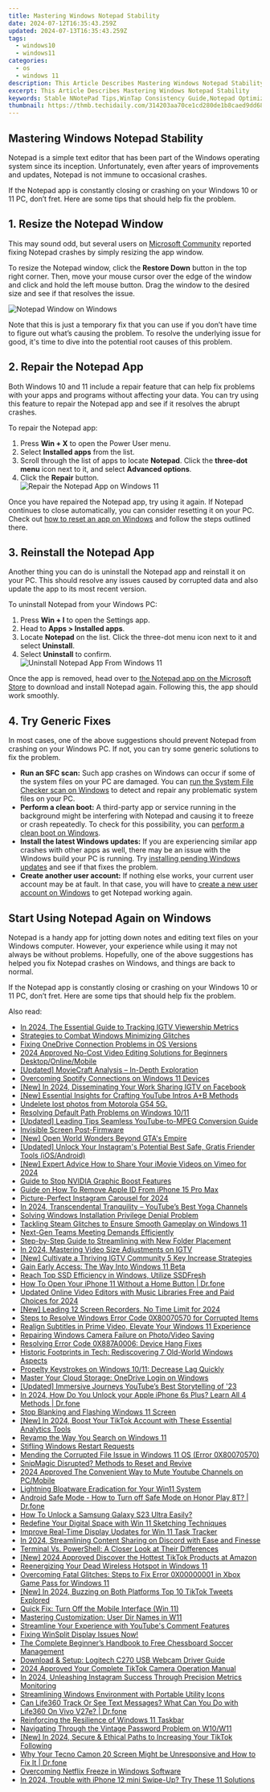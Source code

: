 ```yaml
---
title: Mastering Windows Notepad Stability
date: 2024-07-12T16:35:43.259Z
updated: 2024-07-13T16:35:43.259Z
tags:
  - windows10
  - windows11
categories:
  - os
  - windows 11
description: This Article Describes Mastering Windows Notepad Stability
excerpt: This Article Describes Mastering Windows Notepad Stability
keywords: Stable NNotePad Tips,WinTap Consistency Guide,Notepad Optimize Usage,Enhance WinNotes Stability,Notepad Performance Boost,Secure Windows Notepad,Stabilizing Windows Text Editor
thumbnail: https://thmb.techidaily.com/314203aa70ce1cd280de1b8caed9dd68a2d3fe23b8a42bb326b5ec5adab13e40.jpg
---
```


## Mastering Windows Notepad Stability

 Notepad is a simple text editor that has been part of the Windows operating system since its inception. Unfortunately, even after years of improvements and updates, Notepad is not immune to occasional crashes.

 If the Notepad app is constantly closing or crashing on your Windows 10 or 11 PC, don’t fret. Here are some tips that should help fix the problem.

## 1\. Resize the Notepad Window

 This may sound odd, but several users on [Microsoft Community](https://answers.microsoft.com/en-us/windows/forum/all/notepad-is-closing-automatically-windows-11-home/fc1a1f61-40ed-48ec-be84-1133a40e25dc) reported fixing Notepad crashes by simply resizing the app window.

 To resize the Notepad window, click the **Restore Down** button in the top right corner. Then, move your mouse cursor over the edge of the window and click and hold the left mouse button. Drag the window to the desired size and see if that resolves the issue.

![Notepad Window on Windows](https://static1.makeuseofimages.com/wordpress/wp-content/uploads/2023/08/notepad-window-on-windows.jpg)

 Note that this is just a temporary fix that you can use if you don’t have time to figure out what’s causing the problem. To resolve the underlying issue for good, it's time to dive into the potential root causes of this problem.

## 2\. Repair the Notepad App

 Both Windows 10 and 11 include a repair feature that can help fix problems with your apps and programs without affecting your data. You can try using this feature to repair the Notepad app and see if it resolves the abrupt crashes.

 To repair the Notepad app:

1. Press **Win + X** to open the Power User menu.
2. Select **Installed apps** from the list.
3. Scroll through the list of apps to locate **Notepad**. Click the **three-dot menu** icon next to it, and select **Advanced options**.
4. Click the **Repair** button.  
![Repair the Notepad App on Windows 11](https://static1.makeuseofimages.com/wordpress/wp-content/uploads/2023/08/repair-the-notepad-app-on-windows-11.jpg)

 Once you have repaired the Notepad app, try using it again. If Notepad continues to close automatically, you can consider resetting it on your PC. Check out [how to reset an app on Windows](https://www.makeuseof.com/windows-reset-app/) and follow the steps outlined there.

## 3\. Reinstall the Notepad App

 Another thing you can do is uninstall the Notepad app and reinstall it on your PC. This should resolve any issues caused by corrupted data and also update the app to its most recent version.

 To uninstall Notepad from your Windows PC:

1. Press **Win + I** to open the Settings app.
2. Head to **Apps > Installed apps**.
3. Locate **Notepad** on the list. Click the three-dot menu icon next to it and select **Uninstall**.
4. Select **Uninstall** to confirm.  
![Uninstall Notepad App From Windows 11](https://static1.makeuseofimages.com/wordpress/wp-content/uploads/2023/08/uninstall-notepad-app-from-windows-11.jpg)

 Once the app is removed, head over to [the Notepad app on the Microsoft Store](https://apps.microsoft.com/store/detail/windows-notepad/9MSMLRH6LZF3) to download and install Notepad again. Following this, the app should work smoothly.

## 4\. Try Generic Fixes

 In most cases, one of the above suggestions should prevent Notepad from crashing on your Windows PC. If not, you can try some generic solutions to fix the problem.

* **Run an SFC scan:** Such app crashes on Windows can occur if some of the system files on your PC are damaged. You can [run the System File Checker scan on Windows](https://www.makeuseof.com/system-file-checker-sfc-windows/) to detect and repair any problematic system files on your PC.
* **Perform a clean boot:** A third-party app or service running in the background might be interfering with Notepad and causing it to freeze or crash repeatedly. To check for this possibility, you can [perform a clean boot on Windows](https://www.makeuseof.com/how-perform-clean-boot-windows-10/).
* **Install the latest Windows updates:** If you are experiencing similar app crashes with other apps as well, there may be an issue with the Windows build your PC is running. Try [installing pending Windows updates](https://www.makeuseof.com/update-windows-manually/) and see if that fixes the problem.
* **Create another user account:** If nothing else works, your current user account may be at fault. In that case, you will have to [create a new user account on Windows](https://www.makeuseof.com/tag/fix-windows-issues-creating-new-user-account/) to get Notepad working again.

## Start Using Notepad Again on Windows

 Notepad is a handy app for jotting down notes and editing text files on your Windows computer. However, your experience while using it may not always be without problems. Hopefully, one of the above suggestions has helped you fix Notepad crashes on Windows, and things are back to normal.

 If the Notepad app is constantly closing or crashing on your Windows 10 or 11 PC, don’t fret. Here are some tips that should help fix the problem.



<ins class="adsbygoogle"
      style="display:block"
      data-ad-client="ca-pub-7571918770474297"
      data-ad-slot="8358498916"
      data-ad-format="auto"
      data-full-width-responsive="true"></ins>
<span class="atpl-alsoreadstyle">Also read:</span>
<div><ul>
<li><a href="https://instagram-videos.techidaily.com/in-2024-the-essential-guide-to-tracking-igtv-viewership-metrics/"><u>In 2024, The Essential Guide to Tracking IGTV Viewership Metrics</u></a></li>
<li><a href="https://win11-tips.techidaily.com/strategies-to-combat-windows-minimizing-glitches/"><u>Strategies to Combat Windows Minimizing Glitches</u></a></li>
<li><a href="https://win11-tips.techidaily.com/fixing-onedrive-connection-problems-in-os-versions/"><u>Fixing OneDrive Connection Problems in OS Versions</u></a></li>
<li><a href="https://smart-video-editing.techidaily.com/2024-approved-no-cost-video-editing-solutions-for-beginners-desktoponlinemobile/"><u>2024 Approved No-Cost Video Editing Solutions for Beginners Desktop/Online/Mobile</u></a></li>
<li><a href="https://extra-support.techidaily.com/updated-moviecraft-analysis-in-depth-exploration/"><u>[Updated] MovieCraft Analysis – In-Depth Exploration</u></a></li>
<li><a href="https://win11-tips.techidaily.com/overcoming-spotify-connections-on-windows-11-devices/"><u>Overcoming Spotify Connections on Windows 11 Devices</u></a></li>
<li><a href="https://instagram-video-recordings.techidaily.com/new-in-2024-disseminating-your-work-sharing-igtv-on-facebook/"><u>[New] In 2024, Disseminating Your Work  Sharing IGTV on Facebook</u></a></li>
<li><a href="https://youtube-videos.techidaily.com/new-essential-insights-for-crafting-youtube-intros-aplusb-methods/"><u>[New] Essential Insights for Crafting YouTube Intros  A+B Methods</u></a></li>
<li><a href="https://techidaily.com/undelete-lost-photos-from-motorola-g54-5g-by-fonelab-android-recover-photos/"><u>Undelete lost photos from Motorola G54 5G.</u></a></li>
<li><a href="https://win11-tips.techidaily.com/resolving-default-path-problems-on-windows-1011/"><u>Resolving Default Path Problems on Windows 10/11</u></a></li>
<li><a href="https://extra-skills.techidaily.com/updated-leading-tips-seamless-youtube-to-mpeg-conversion-guide/"><u>[Updated] Leading Tips  Seamless YouTube-to-MPEG Conversion Guide</u></a></li>
<li><a href="https://graphic-issues.techidaily.com/invisible-screen-post-firmware/"><u>Invisible Screen Post-Firmware</u></a></li>
<li><a href="https://visual-screen-recording.techidaily.com/new-open-world-wonders-beyond-gtas-empire/"><u>[New] Open World Wonders Beyond GTA's Empire</u></a></li>
<li><a href="https://instagram-videos.techidaily.com/updated-unlock-your-instagrams-potential-best-safe-gratis-friender-tools-iosandroid/"><u>[Updated] Unlock Your Instagram's Potential  Best Safe, Gratis Friender Tools (iOS/Android)</u></a></li>
<li><a href="https://vimeo-videos.techidaily.com/new-expert-advice-how-to-share-your-imovie-videos-on-vimeo-for-2024/"><u>[New] Expert Advice  How to Share Your iMovie Videos on Vimeo for 2024</u></a></li>
<li><a href="https://win11-tips.techidaily.com/guide-to-stop-nvidia-graphic-boost-features/"><u>Guide to Stop NVIDIA Graphic Boost Features</u></a></li>
<li><a href="https://apple-account.techidaily.com/guide-on-how-to-remove-apple-id-from-iphone-15-pro-max-by-drfone-ios/"><u>Guide on How To Remove Apple ID From iPhone 15 Pro Max</u></a></li>
<li><a href="https://instagram-videos.techidaily.com/picture-perfect-instagram-carousel-for-2024/"><u>Picture-Perfect Instagram Carousel for 2024</u></a></li>
<li><a href="https://youtube-stream.techidaily.com/in-2024-transcendental-tranquility-youtubes-best-yoga-channels/"><u>In 2024, Transcendental Tranquility – YouTube’s Best Yoga Channels</u></a></li>
<li><a href="https://win11-tips.techidaily.com/solving-windows-installation-privilege-denial-problem/"><u>Solving Windows Installation Privilege Denial Problem</u></a></li>
<li><a href="https://win11-tips.techidaily.com/tackling-steam-glitches-to-ensure-smooth-gameplay-on-windows-11/"><u>Tackling Steam Glitches to Ensure Smooth Gameplay on Windows 11</u></a></li>
<li><a href="https://win11-tips.techidaily.com/next-gen-teams-meeting-demands-efficiently/"><u>Next-Gen Teams Meeting Demands Efficiently</u></a></li>
<li><a href="https://win11-tips.techidaily.com/step-by-step-guide-to-streamlining-with-new-folder-placement/"><u>Step-by-Step Guide to Streamlining with New Folder Placement</u></a></li>
<li><a href="https://instagram-video-files.techidaily.com/in-2024-mastering-video-size-adjustments-on-igtv/"><u>In 2024, Mastering Video Size Adjustments on IGTV</u></a></li>
<li><a href="https://instagram-video-files.techidaily.com/new-cultivate-a-thriving-igtv-community-5-key-increase-strategies/"><u>[New] Cultivate a Thriving IGTV Community  5 Key Increase Strategies</u></a></li>
<li><a href="https://win11-tips.techidaily.com/gain-early-access-the-way-into-windows-11-beta/"><u>Gain Early Access: The Way Into Windows 11 Beta</u></a></li>
<li><a href="https://win11-tips.techidaily.com/reach-top-ssd-efficiency-in-windows-utilize-ssdfresh/"><u>Reach Top SSD Efficiency in Windows, Utilize SSDFresh</u></a></li>
<li><a href="https://iphone-unlock.techidaily.com/how-to-open-your-iphone-11-without-a-home-button-drfone-by-drfone-ios/"><u>How To Open Your iPhone 11 Without a Home Button | Dr.fone</u></a></li>
<li><a href="https://smart-video-creator.techidaily.com/updated-online-video-editors-with-music-libraries-free-and-paid-choices-for-2024/"><u>Updated Online Video Editors with Music Libraries Free and Paid Choices for 2024</u></a></li>
<li><a href="https://on-screen-recording.techidaily.com/new-leading-12-screen-recorders-no-time-limit-for-2024/"><u>[New] Leading 12 Screen Recorders, No Time Limit for 2024</u></a></li>
<li><a href="https://win11-tips.techidaily.com/steps-to-resolve-windows-error-code-0x80070570-for-corrupted-items/"><u>Steps to Resolve Windows Error Code 0X80070570 for Corrupted Items</u></a></li>
<li><a href="https://win11-tips.techidaily.com/realign-subtitles-in-prime-video-elevate-your-windows-11-experience/"><u>Realign Subtitles in Prime Video, Elevate Your Windows 11 Experience</u></a></li>
<li><a href="https://win11-tips.techidaily.com/repairing-windows-camera-failure-on-photovideo-saving/"><u>Repairing Windows Camera Failure on Photo/Video Saving</u></a></li>
<li><a href="https://win11-tips.techidaily.com/resolving-error-code-0x887a0006-device-hang-fixes/"><u>Resolving Error Code 0X887A0006: Device Hang Fixes</u></a></li>
<li><a href="https://win11-tips.techidaily.com/historic-footprints-in-tech-rediscovering-7-old-world-windows-aspects/"><u>Historic Footprints in Tech: Rediscovering 7 Old-World Windows Aspects</u></a></li>
<li><a href="https://win11-tips.techidaily.com/propelty-keystrokes-on-windows-1011-decrease-lag-quickly/"><u>Propelty Keystrokes on Windows 10/11: Decrease Lag Quickly</u></a></li>
<li><a href="https://win11-tips.techidaily.com/master-your-cloud-storage-onedrive-login-on-windows/"><u>Master Your Cloud Storage: OneDrive Login on Windows</u></a></li>
<li><a href="https://some-knowledge.techidaily.com/updated-immersive-journeys-youtubes-best-storytelling-of-23/"><u>[Updated] Immersive Journeys  YouTube’s Best Storytelling of '23</u></a></li>
<li><a href="https://iphone-unlock.techidaily.com/in-2024-how-do-you-unlock-your-apple-iphone-6s-plus-learn-all-4-methods-drfone-by-drfone-ios/"><u>In 2024, How Do You Unlock your Apple iPhone 6s Plus? Learn All 4 Methods | Dr.fone</u></a></li>
<li><a href="https://win11-tips.techidaily.com/stop-blanking-and-flashing-windows-11-screen/"><u>Stop Blanking and Flashing Windows 11 Screen</u></a></li>
<li><a href="https://tiktok-video-recordings.techidaily.com/new-in-2024-boost-your-tiktok-account-with-these-essential-analytics-tools/"><u>[New] In 2024, Boost Your TikTok Account with These Essential Analytics Tools</u></a></li>
<li><a href="https://win11-tips.techidaily.com/revamp-the-way-you-search-on-windows-11/"><u>Revamp the Way You Search on Windows 11</u></a></li>
<li><a href="https://win11-tips.techidaily.com/stifling-windows-restart-requests/"><u>Stifling Windows Restart Requests</u></a></li>
<li><a href="https://win11-tips.techidaily.com/mending-the-corrupted-file-issue-in-windows-11-os-error-0x80070570/"><u>Mending the Corrupted File Issue in Windows 11 OS (Error 0X80070570)</u></a></li>
<li><a href="https://win11-tips.techidaily.com/snipmagic-disrupted-methods-to-reset-and-revive/"><u>SnipMagic Disrupted? Methods to Reset and Revive</u></a></li>
<li><a href="https://youtube-sure.techidaily.com/approved-the-convenient-way-to-mute-youtube-channels-on-pcmobile/"><u>2024 Approved  The Convenient Way to Mute Youtube Channels on PC/Mobile</u></a></li>
<li><a href="https://win11-tips.techidaily.com/lightning-bloatware-eradication-for-your-win11-system/"><u>Lightning Bloatware Eradication for Your Win11 System</u></a></li>
<li><a href="https://howto.techidaily.com/android-safe-mode-how-to-turn-off-safe-mode-on-honor-play-8t-drfone-by-drfone-fix-android-problems-fix-android-problems/"><u>Android Safe Mode - How to Turn off Safe Mode on Honor Play 8T? | Dr.fone</u></a></li>
<li><a href="https://android-unlock.techidaily.com/how-to-unlock-a-samsung-galaxy-s23-ultra-easily-by-drfone-android/"><u>How To Unlock a Samsung Galaxy S23 Ultra Easily?</u></a></li>
<li><a href="https://win11-tips.techidaily.com/redefine-your-digital-space-with-win-11-sketching-techniques/"><u>Redefine Your Digital Space with Win 11 Sketching Techniques</u></a></li>
<li><a href="https://win11-tips.techidaily.com/improve-real-time-display-updates-for-win-11-task-tracker/"><u>Improve Real-Time Display Updates for Win 11 Task Tracker</u></a></li>
<li><a href="https://discord-videos.techidaily.com/in-2024-streamlining-content-sharing-on-discord-with-ease-and-finesse/"><u>In 2024, Streamlining Content Sharing on Discord with Ease and Finesse</u></a></li>
<li><a href="https://win11-tips.techidaily.com/terminal-vs-powershell-a-closer-look-at-their-differences/"><u>Terminal Vs. PowerShell: A Closer Look at Their Differences</u></a></li>
<li><a href="https://tiktok-videos.techidaily.com/new-2024-approved-discover-the-hottest-tiktok-products-at-amazon/"><u>[New] 2024 Approved  Discover the Hottest TikTok Products at Amazon</u></a></li>
<li><a href="https://win11-tips.techidaily.com/reenergizing-your-dead-wireless-hotspot-in-windows-11/"><u>Reenergizing Your Dead Wireless Hotspot in Windows 11</u></a></li>
<li><a href="https://win11-tips.techidaily.com/overcoming-fatal-glitches-steps-to-fix-error-0x00000001-in-xbox-game-pass-for-windows-11/"><u>Overcoming Fatal Glitches: Steps to Fix Error 0X00000001 in Xbox Game Pass for Windows 11</u></a></li>
<li><a href="https://twitter-clips.techidaily.com/new-in-2024-buzzing-on-both-platforms-top-10-tiktok-tweets-explored/"><u>[New] In 2024, Buzzing on Both Platforms  Top 10 TikTok Tweets Explored</u></a></li>
<li><a href="https://win11-tips.techidaily.com/quick-fix-turn-off-the-mobile-interface-win-11/"><u>Quick Fix: Turn Off the Mobile Interface (Win 11)</u></a></li>
<li><a href="https://win11-tips.techidaily.com/mastering-customization-user-dir-names-in-w11/"><u>Mastering Customization: User Dir Names in W11</u></a></li>
<li><a href="https://extra-information.techidaily.com/streamline-your-experience-with-youtubes-comment-features/"><u>Streamline Your Experience with YouTube's Comment Features</u></a></li>
<li><a href="https://win11-tips.techidaily.com/fixing-winsplit-display-issues-now/"><u>Fixing WinSplit Display Issues Now!</u></a></li>
<li><a href="https://win11-tips.techidaily.com/the-complete-beginners-handbook-to-free-chessboard-soccer-management/"><u>The Complete Beginner’s Handbook to Free Chessboard Soccer Management</u></a></li>
<li><a href="https://driver-install.techidaily.com/download-and-setup-logitech-c270-usb-webcam-driver-guide/"><u>Download & Setup: Logitech C270 USB Webcam Driver Guide</u></a></li>
<li><a href="https://tiktok-clips.techidaily.com/2024-approved-your-complete-tiktok-camera-operation-manual/"><u>2024 Approved  Your Complete TikTok Camera Operation Manual</u></a></li>
<li><a href="https://instagram-video-files.techidaily.com/in-2024-unleashing-instagram-success-through-precision-metrics-monitoring/"><u>In 2024, Unleashing Instagram Success Through Precision Metrics Monitoring</u></a></li>
<li><a href="https://win11-tips.techidaily.com/streamlining-windows-environment-with-portable-utility-icons/"><u>Streamlining Windows Environment with Portable Utility Icons</u></a></li>
<li><a href="https://fake-location.techidaily.com/can-life360-track-or-see-text-messages-what-can-you-do-with-life360-on-vivo-v27e-drfone-by-drfone-virtual-android/"><u>Can Life360 Track Or See Text Messages? What Can You Do with Life360 On Vivo V27e? | Dr.fone</u></a></li>
<li><a href="https://win11-tips.techidaily.com/reinforcing-the-resilience-of-windows-11-taskbar/"><u>Reinforcing the Resilience of Windows 11 Taskbar</u></a></li>
<li><a href="https://win11-tips.techidaily.com/navigating-through-the-vintage-password-problem-on-w10w11/"><u>Navigating Through the Vintage Password Problem on W10/W11</u></a></li>
<li><a href="https://tiktok-clips.techidaily.com/new-in-2024-secure-and-ethical-paths-to-increasing-your-tiktok-following/"><u>[New] In 2024, Secure & Ethical Paths to Increasing Your TikTok Following</u></a></li>
<li><a href="https://howto.techidaily.com/why-your-tecno-camon-20-screen-might-be-unresponsive-and-how-to-fix-it-drfone-by-drfone-fix-android-problems-fix-android-problems/"><u>Why Your Tecno Camon 20 Screen Might be Unresponsive and How to Fix It | Dr.fone</u></a></li>
<li><a href="https://win11-tips.techidaily.com/overcoming-netflix-freeze-in-windows-software/"><u>Overcoming Netflix Freeze in Windows Software</u></a></li>
<li><a href="https://ios-unlock.techidaily.com/in-2024-trouble-with-iphone-12-mini-swipe-up-try-these-11-solutions-by-drfone-ios/"><u>In 2024, Trouble with iPhone 12 mini Swipe-Up? Try These 11 Solutions</u></a></li>
</ul></div>
